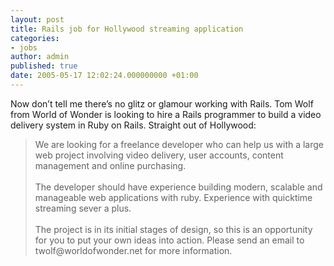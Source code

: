 ```yaml
---
layout: post
title: Rails job for Hollywood streaming application
categories:
- jobs
author: admin
published: true
date: 2005-05-17 12:02:24.000000000 +01:00
---
```

<p>Now don&#8217;t tell me there&#8217;s no glitz or glamour working with Rails. Tom Wolf from World of Wonder is looking to hire a Rails programmer to build a video delivery system in Ruby on Rails. Straight out of Hollywood:</p>
<blockquote> We are looking for a freelance developer who can help us with a large web project involving video delivery, user accounts, content management and online purchasing.<br />
<br />
The developer should have experience building modern, scalable and manageable web applications with ruby. Experience with quicktime streaming sever a plus.<br />
<br />
The project is in its initial stages of design, so this is an opportunity for you to put your own ideas into action. Please send an email to twolf@worldofwonder.net for more information.</blockquote>